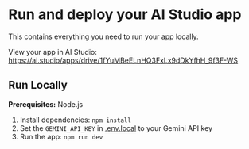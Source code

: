 

# Run and deploy your AI Studio app

This contains everything you need to run your app locally.

View your app in AI Studio: https://ai.studio/apps/drive/1fYuMBeELnHQ3FxLx9dDkYfhH_9f3F-WS

## Run Locally

**Prerequisites:**  Node.js


1. Install dependencies:
   `npm install`
2. Set the `GEMINI_API_KEY` in [.env.local](.env.local) to your Gemini API key
3. Run the app:
   `npm run dev`
